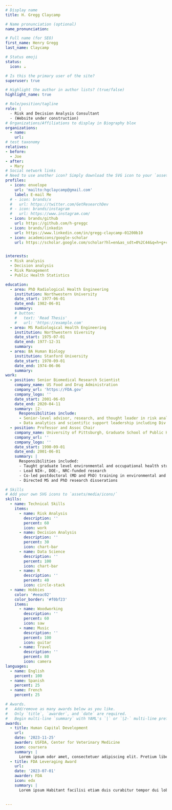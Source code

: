 ```yaml
---
# Display name
title: H. Gregg Claycamp

# Name pronunciation (optional)
name_pronunciation: 

# Full name (for SEO)
first_name: Henry Gregg
last_name: Claycamp

# Status emoji
status:
  icon: ☕️

# Is this the primary user of the site?
superuser: true

# Highlight the author in author lists? (true/false)
highlight_name: true

# Role/position/tagline
role: |
  - Risk and Decision Analysis Consultant
  - (Website under construction)
# Organizations/Affiliations to display in Biography blox
organizations:
  - name:
    url: 
# test taxonomy
relatives:
- before:
  - Joe
- after:
  - Mary
# Social network links
# Need to use another icon? Simply download the SVG icon to your `assets/media/icons/` folder.
profiles:
  - icon: envelope
    url: 'mailto:hgclaycamp@gmail.com'
    label: E-mail Me
  # - icon: brands/x
  #   url: https://twitter.com/GetResearchDev
  # - icon: brands/instagram
  #   url: https://www.instagram.com/
  - icon: brands/github
    url: https://github.com/h-greggc
  - icon: brands/linkedin
    url: https://www.linkedin.com/in/gregg-claycamp-01200b10
  - icon: academicons/google-scholar
    url: https://scholar.google.com/scholar?hl=en&as_sdt=0%2C44&q=h+g+claycamp&oq=


interests:
  - Risk analysis
  - Decision analysis
  - Risk Management
  - Public Health Statistics

education:
  - area: PhD Radiological Health Engineering
    institution: Northwestern University
    date_start: 1977-06-01
    date_end: 1982-06-01
    summary:   
    # button:
    #   text: 'Read Thesis'
    #   url: 'https://example.com'
  - area: MS Radiological Health Engineering
    institution: Northwestern Uiversity
    date_start: 1975-07-01
    date_end: 1977-12-31
    summary: 
  - area: BA Human Biology  
    institution: Stanford University
    date_start: 1970-09-01
    date_end: 1974-06-06
    summary: 
work:
  - position: Senior Biomedical Research Scientist
    company_name: US Food and Drug Administration
    company_url: 'https://FDA.gov'
    company_logo: ''
    date_start: 2001-06-03
    date_end: 2020-04-11
    summary: |2-
      Responsibilities include:
      - Senior-level advisor, research, and thought leader in risk analysis and risk-based decision making  
      - Data analytics and scientific support leadership including Div Dir-level management of PhD, MD, DVM, MS technical staff 
  - position: Professor and Assoc Chair
    company_name: University of Pittsburgh, Graduate School of Public Health
    company_url: ''
    company_logo: ''
    date_start: 1990-09-01
    date_end: 2001-06-01
    summary: |
      Responsibilities included:
      - Taught graduate level environmental and occupational health students
      - Lead NIH-, DOE-, NRC-funded research
      - Co-led postdoctoral (MD and PhD) training in environmental and occupational health
      - Directed MS and PhD research disserations

# Skills
# Add your own SVG icons to `assets/media/icons/`
skills:
  - name: Technical Skills
    items:
      - name: Risk Analysis 
        description: ''
        percent: 60
        icon: work
      - name: Decision Analysis 
        description: ''
        percent: 30
        icon: chart-bar        
      - name: Data Science
        description: ''
        percent: 100
        icon: chart-bar
      - name: R
        description: ''
        percent: 40
        icon: circle-stack
  - name: Hobbies
    color: '#eeac02'
    color_border: '#f0bf23'
    items:
      - name: Woodworking
        description: ''
        percent: 60
        icon: saw
      - name: Music
        description: ''
        percent: 100
        icon: guitar
      - name: Travel
        description: ''
        percent: 80
        icon: camera
languages:
  - name: English
    percent: 100
  - name: Spanish
    percent: 25
  - name: French
    percent: 25

# Awards.
#   Add/remove as many awards below as you like.
#   Only `title`, `awarder`, and `date` are required.
#   Begin multi-line `summary` with YAML's `|` or `|2-` multi-line prefix and indent 2 spaces below.
awards:
  - title: Human Capital Development
    url: 
    date: '2023-11-25'
    awarder: USFDA, Center for Veterinary Medicine
    icon: coursera
    summary: |
      Lorem ipsum odor amet, consectetuer adipiscing elit. Pretium libero aliquet mi lobortis ac quam ultricies auctor. Sed odio fringilla lacus per ex. 
  - title: FDA Leveraging Award
    url: 
    date: '2023-07-01'
    awarder: FDA
    icon: edx
    summary: |
      Lorem ipsum Habitant facilisi etiam duis curabitur tempor dui lobortis non. Nam dictum venenatis facilisis in neque lacinia? Placerat potenti nisi porta rhoncus tincidunt interdum.

  
---
```





<!-- 
I am a risk scientist devoted to scientific development, teaching and application of quantitative risk and decision making in public health, I spent half my career in academia and the second half at the US FDA. The key foundation of my work is an interdisciplinary approach to risk analysis and decision making for complex problems in FDA regulated industries--particularly within the pharmaceutical GMP context. My approach developed from an undergraduate Human Biology major at Stanford followed by graduate public health engineering--emphasizing Radiological Health--at Northwestern Univ. After serving on the graduate faculties of three major universities, I left academia for a Senior Biomedical Research Scientist (SBRS) position in government. Having enjoyed developing and delivering a wide range of risk projects over my career, I never lost my passion for teaching the risk sciences to graduate and professional students.  My most recent activities are in the novel applied field of [quality risk management](https://database.ich.org/sites/default/files/Q9%20Guideline.pdf) for the pharmaceutical industry.    
 -->
